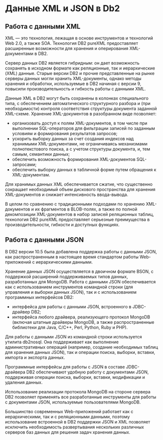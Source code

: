 # Данные XML и JSON в Db2

## Работа с данными XML

XML — это технология, лежащая в основе инструментов и технологий Web 2.0, а также SOA.
Технология DB2 pureXML предоставляет расширенные возможности для хранения и оперирования
XML-документами в DB2.

Сервер данных DB2 является гибридным: он дает возможность сохранять в исходном
формате как реляционные, так и иерархические (XML) данные. Старые версии DB2 и прочие
представленные на рынке серверы данных могли хранить XML-документы, однако методы хранения
и обработки, используемые в DB2 начиная с версии 9, повысили производительность и гибкость
работы с данными XML.

Данные XML в DB2 могут быть сохранены в колонках специального типа, с обеспечением
автоматического структурного разбора и (при необходимости) контроля соответствия структуры
документа заданной XML-схеме. Хранение XML-документов в разобранном виде позволяет:
- организовать доступ к полям XML-документов, в том числе при выполнении SQL-операторов
  для фильтрации записей по заданным условиям и формирования результатов запросов;
- ускорить выборку данных за счет создания индексов над хранимыми XML-документами,
  не ограничиваясь механизмами полнотекстового поиска, а с учетом структуры документа,
  и, тем самым, семантики данных;
- обеспечить возможность формирования XML-документов SQL-запросами;
- обеспечить выборку данных в табличной форме путем обращения к XML-документам.

Для хранимых данных XML обеспечивается сжатие, что существенно сокращает необходимый
объем дискового пространства для хранения XML-документов и снижает интенсивность ввода-вывода.

В целом по сравнению с традиционными подходами по хранению XML-документов и их фрагментов
в BLOB-полях, а также по полной декомпозиции XML-документов в набор записей реляционных таблиц,
технология DB2 pureXML предоставляет серьезные преимущества в производительности, гибкости
и доступных функциях.

## Работа с данными JSON

В DB2 версии 10.5 была добавлена поддержка работы с данными JSON, как распространенным
в настоящее время стандартом работы Web-приложений с иерархическими данными.

Хранение данных JSON осуществляется в двоичном формате BSON, с поддержкой расширений
поддерживаемых типов данных, разработанных для MongoDB. Работа с данными JSON обеспечивается
как с использованием инструментов командной строки (для управления и выборки данных JSON),
так и с использованием программных интерфейсов DB2:
- интерфейса для работы с данными JSON, встроенного в JDBC-драйвер DB2;</li>
- интерфейса любого драйвера, реализующего протокол MongoDB (включая штатные
  драйверы MongoDB, а также распространенные библиотеки для Java, C/C++, Perl,
  Python, Ruby и PHP).

Для работы с данными JSON из командной строки используется утилита db2nosql.
Она поддерживает как выполнение административных операций (например, создание необходимых
таблиц для хранения данных JSON), так и операции поиска, выборки, вставки, импорта
и экспорта данных.

Программные интерфейсы для работы с JSON в составе JDBC-драйвера DB2 обеспечивают
удобную работу с документами JSON, поддерживая операции поиска, выборки, вставки,
модификации и удаления данных.

Использование реализации протокола MongoDB на стороне сервера DB2 позволяет
применять все разработанные инструменты для работы с документами JSON,
используемые пользователями MongoDB.

Большинство современных Web-приложений работает как с иерархическими,
так и с реляционными данными, поэтому использование встроенной в DB2 поддержки
JSON и XML позволяет исключить необходимость развертывания нескольких различных
серверов баз данных для решения задач хранения данных.

